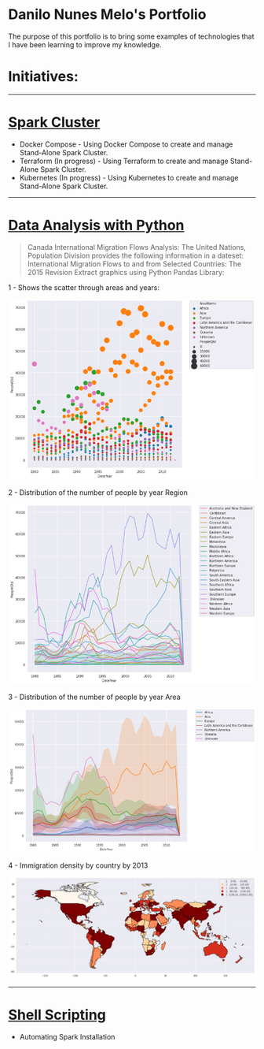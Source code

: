 # Danilo Nunes Melo's Portfolio

The purpose of this portfolio is to bring some examples of technologies that I have been learning to improve my knowledge.

# Initiatives:
----------- 

# [Spark Cluster](https://github.com/DaniloNunesMelo/Dan_Portfolio_Code/tree/master/spark-cluster)

* Docker Compose - Using Docker Compose to create and manage Stand-Alone Spark Cluster.
* Terraform (In progress) - Using Terraform to create and manage Stand-Alone Spark Cluster.
* Kubernetes (In progress) - Using Kubernetes to create and manage Stand-Alone Spark Cluster.

----------- 
# [Data Analysis with Python](https://github.com/DaniloNunesMelo/Dan_Portfolio_Code/tree/master/python-data-analysis)

> Canada International Migration Flows Analysis:
The United Nations, Population Division provides the following information in a dateset:
International Migration Flows to and from Selected Countries: The 2015 Revision
Extract graphics using Python Pandas Library: 

1 - Shows the scatter through areas and years:

![scatter](https://github.com/DaniloNunesMelo/Dan_Portfolio_Code/blob/master/python-data-analysis/Inter-Migr-Flows/scat.png)

2 - Distribution of the number of people by year Region

![Disp1](https://github.com/DaniloNunesMelo/Dan_Portfolio_Code/blob/master/python-data-analysis/Inter-Migr-Flows/YearRegion.png)

3 - Distribution of the number of people by year Area

![Disp2](https://github.com/DaniloNunesMelo/Dan_Portfolio_Code/blob/master/python-data-analysis/Inter-Migr-Flows/YearArea.png)

4 - Immigration density by country by 2013

![Map 2013](https://github.com/DaniloNunesMelo/Dan_Portfolio_Code/blob/master/python-data-analysis/Inter-Migr-Flows/Map2013.png)


----------- 
# [Shell Scripting](https://github.com/DaniloNunesMelo/Dan_Portfolio_Code/tree/master/shell-scripting)

* Automating Spark Installation
